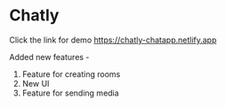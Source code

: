 # Chatly

Click the link for demo
https://chatly-chatapp.netlify.app



Added new features -
1) Feature for creating rooms
2) New UI 
3) Feature for sending media
